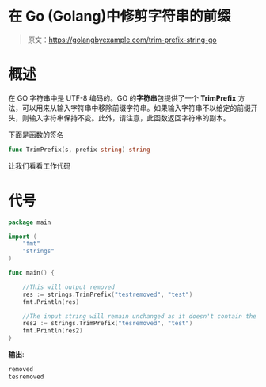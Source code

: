 # 在 Go (Golang)中修剪字符串的前缀

> 原文：<https://golangbyexample.com/trim-prefix-string-go>

# **概述**

在 GO 字符串中是 UTF-8 编码的。GO 的**字符串**包提供了一个 **TrimPrefix** 方法，可以用来从输入字符串中移除前缀字符串。如果输入字符串不以给定的前缀开头，则输入字符串保持不变。此外，请注意，此函数返回字符串的副本。

下面是函数的签名

```go
func TrimPrefix(s, prefix string) string
```

让我们看看工作代码

# **代号**

```go
package main

import (
    "fmt"
    "strings"
)

func main() {

    //This will output removed
    res := strings.TrimPrefix("testremoved", "test")
    fmt.Println(res)

    //The input string will remain unchanged as it doesn't contain the test as prefix
    res2 := strings.TrimPrefix("tesremoved", "test")
    fmt.Println(res2)
}
```

**输出**:

```go
removed
tesremoved
```